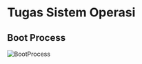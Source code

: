 # Tugas Sistem Operasi #
## Boot Process ##
![BootProcess](https://github.com/luqmanrafi/SysOP24-312521027/assets/70551637/bda85a12-a58c-4580-a438-2d000cfb84bd)
